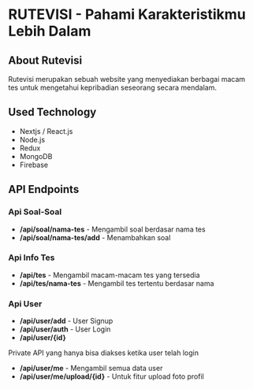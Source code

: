 # RUTEVISI - Pahami Karakteristikmu Lebih Dalam
## About Rutevisi
Rutevisi merupakan sebuah website yang menyediakan berbagai macam tes untuk mengetahui kepribadian seseorang secara mendalam.

## Used Technology
- Nextjs / React.js
- Node.js
- Redux
- MongoDB
- Firebase

## API Endpoints
### Api Soal-Soal
* **/api/soal/nama-tes** - Mengambil soal berdasar nama tes
* **/api/soal/nama-tes/add** - Menambahkan soal

### Api Info Tes
* **/api/tes** - Mengambil macam-macam tes yang tersedia
* **/api/tes/nama-tes** - Mengambil tes tertentu berdasar nama

### Api User
* **/api/user/add** - User Signup
* **/api/user/auth** - User Login
* **/api/user/{id}**

Private API yang hanya bisa diakses ketika user telah login
* **/api/user/me** - Mengambil semua data user
* **/api/user/me/upload/{id}** - Untuk fitur upload foto profil